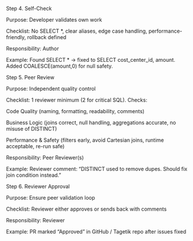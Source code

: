 Step 4. Self-Check

Purpose: Developer validates own work

Checklist: No SELECT *, clear aliases, edge case handling, performance-friendly, rollback defined

Responsibility: Author

Example: Found SELECT * → fixed to SELECT cost_center_id, amount. Added COALESCE(amount,0) for null safety.

Step 5. Peer Review

Purpose: Independent quality control

Checklist: 1 reviewer minimum (2 for critical SQL). Checks:

Code Quality (naming, formatting, readability, comments)

Business Logic (joins correct, null handling, aggregations accurate, no misuse of DISTINCT)

Performance & Safety (filters early, avoid Cartesian joins, runtime acceptable, re-run safe)

Responsibility: Peer Reviewer(s)

Example: Reviewer comment: “DISTINCT used to remove dupes. Should fix join condition instead.”

Step 6. Reviewer Approval

Purpose: Ensure peer validation loop

Checklist: Reviewer either approves or sends back with comments

Responsibility: Reviewer

Example: PR marked “Approved” in GitHub / Tagetik repo after issues fixed
